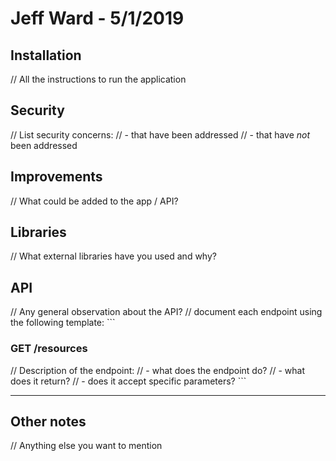 # Jeff Ward - 5/1/2019

## Installation
// All the instructions to run the application

## Security
// List security concerns:
// - that have been addressed
// - that have *not* been addressed

## Improvements
// What could be added to the app / API?

## Libraries
// What external libraries have you used and why?

## API
// Any general observation about the API?
// document each endpoint using the following template: ```

### GET /resources
// Description of the endpoint:
// - what does the endpoint do?
// - what does it return?
// - does it accept specific parameters? ```

---

## Other notes
// Anything else you want to mention
